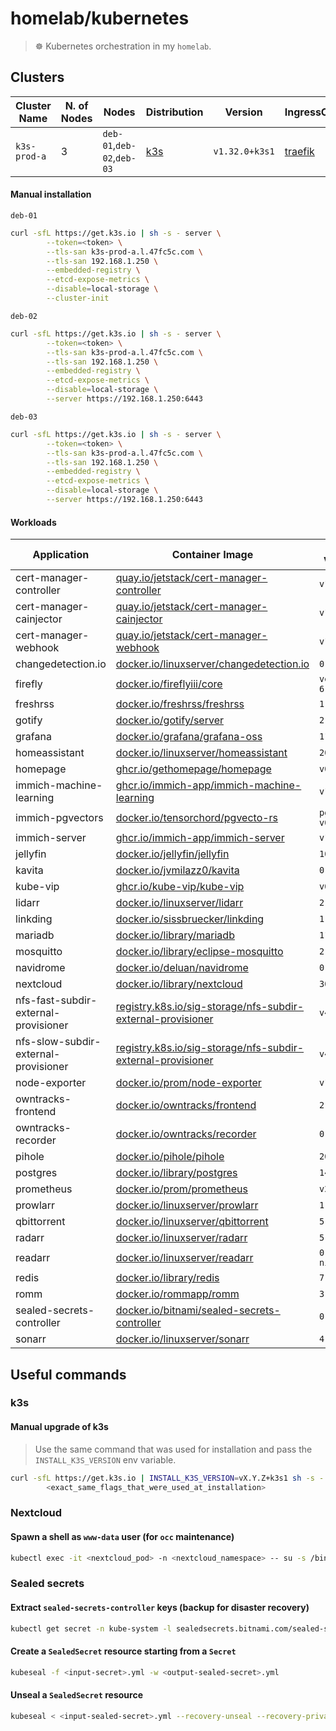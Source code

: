# homelab/kubernetes

> ☸️ Kubernetes orchestration in my `homelab`.

## Clusters

| Cluster Name | N. of Nodes | Nodes | Distribution | Version | IngressController |
| ------------ | ----------- | ----- | ------------ | ------- | ----------------- |
| `k3s-prod-a` | 3 | `deb-01`,`deb-02`,`deb-03` | [k3s](https://k3s.io/) | `v1.32.0+k3s1` | [traefik](https://doc.traefik.io/traefik) |

#### Manual installation

`deb-01`
```sh
curl -sfL https://get.k3s.io | sh -s - server \
        --token=<token> \
        --tls-san k3s-prod-a.l.47fc5c.com \
        --tls-san 192.168.1.250 \
        --embedded-registry \
        --etcd-expose-metrics \
        --disable=local-storage \
        --cluster-init
```

`deb-02`
```sh
curl -sfL https://get.k3s.io | sh -s - server \
        --token=<token> \
        --tls-san k3s-prod-a.l.47fc5c.com \
        --tls-san 192.168.1.250 \
        --embedded-registry \
        --etcd-expose-metrics \
        --disable=local-storage \
        --server https://192.168.1.250:6443
```

`deb-03`
```sh
curl -sfL https://get.k3s.io | sh -s - server \
        --token=<token> \
        --tls-san k3s-prod-a.l.47fc5c.com \
        --tls-san 192.168.1.250 \
        --embedded-registry \
        --etcd-expose-metrics \
        --disable=local-storage \
        --server https://192.168.1.250:6443
```

#### Workloads

| Application | Container Image | Image Version | Manifest Digest (SHA256) |
| ----------- | --------------- | ------------- | ------------------- |
| cert-manager-controller | [quay.io/jetstack/cert-manager-controller](https://quay.io/jetstack/cert-manager-controller) | `v1.16.3` | `17c8f2d46fd16087c9ee92688304b3e38b32cbcb1f5885412e5a35e8852bc029` |
| cert-manager-cainjector | [quay.io/jetstack/cert-manager-cainjector](https://quay.io/jetstack/cert-manager-cainjector) | `v1.16.3` | `e25e5f62648966d9c442c38ef3004efb60072069d91cf6f1a9a480c16550d09e` |
| cert-manager-webhook | [quay.io/jetstack/cert-manager-webhook](https://quay.io/jetstack/cert-manager-webhook) | `v1.16.3` | `0eb32021bf2f30d923c439fd79b1b2fd3d8cf877e3c915f8a34c12803138a145` |
| changedetection.io | [docker.io/linuxserver/changedetection.io](https://hub.docker.com/r/linuxserver/changedetection.io) | `0.49.0` | `1502a132c0259aa75b2043cfb39ba37f09d4558bce52936795832f846c56d014` |
| firefly | [docker.io/fireflyiii/core](https://hub.docker.com/r/fireflyiii/core) | `version-6.2.4` | `50e918dccae7680d3bf811a77b0f6c84e1069174fb0a35b77593ef4867fc7726` |
| freshrss | [docker.io/freshrss/freshrss](https://hub.docker.com/r/freshrss/freshrss) | `1.25.0` | `0e780fff57060cb8e0694b371e1dd4b5b8f175c5b662d7da3f34c115d5aa4ff9` |
| gotify | [docker.io/gotify/server](https://hub.docker.com/r/gotify/server) | `2.6.1` | `fc6ea284ee82af1fbd3a3cde407fd540bd3ee5407ac440f642de42b803e73b11` |
| grafana | [docker.io/grafana/grafana-oss](https://hub.docker.com/r/grafana/grafana-oss) | `11.5.1` | `3d6742db32ccf46d1c4223697bc4beaeb50a363f0abc8395454a6a365b963d76` |
| homeassistant | [docker.io/linuxserver/homeassistant](https://hub.docker.com/r/linuxserver/homeassistant) | `2025.2.1` | `67eb823f51d042bf49ded51213f497baf4abab5fbf5d4f68364930abd7bf8911` |
| homepage | [ghcr.io/gethomepage/homepage](https://github.com/gethomepage/homepage/pkgs/container/homepage) | `v0.10.9` | `825395081356da24a5cf250de14498cf0fffe0e9a2a743ac8b7e7fe95040113a` |
| immich-machine-learning | [ghcr.io/immich-app/immich-machine-learning](https://github.com/immich-app/immich/pkgs/container/immich-machine-learning) | `v1.125.7` | `982bbc55eff67a8ccb74282e8ba3faeb8eb7423dfa9ebde8b262cd09e0367a35` |
| immich-pgvectors | [docker.io/tensorchord/pgvecto-rs](https://hub.docker.com/r/tensorchord/pgvecto-rs) | `pg14-v0.2.0` | `90724186f0a3517cf6914295b5ab410db9ce23190a2d9d0b9dd6463e3fa298f0` |
| immich-server | [ghcr.io/immich-app/immich-server](https://github.com/immich-app/immich/pkgs/container/immich-server) | `v1.125.7` | `67d758fe1b25aabfe90a1812767a3f63935dbf4bf54d12a27021df54f1767cba` |
| jellyfin | [docker.io/jellyfin/jellyfin](https://hub.docker.com/r/jellyfin/jellyfin) | `10.10.5` | `0ff2f1533e53e7811a04e6cfaf38ce5f467079271e7ed6155bdf36b60423095b` |
| kavita | [docker.io/jvmilazz0/kavita](https://hub.docker.com/r/jvmilazz0/kavita) | `0.8.4` | `7f4d5de5f9a5a842a83324429d59730b761dca422b8aa2caf28155aa42996421` |
| kube-vip | [ghcr.io/kube-vip/kube-vip](https://github.com/kube-vip/kube-vip/pkgs/container/kube-vip) | `v0.8.9` | `0b4d9e0f17b00bb7514ab19ea268cec1c80529b4a81931acb5c5729dcf094345` |
| lidarr | [docker.io/linuxserver/lidarr](https://hub.docker.com/r/linuxserver/lidarr) | `2.8.2` | `e15772e07979510d40f7300c325a3e14dbe5b9b0cfaac8eefa4f93826809dc02` |
| linkding | [docker.io/sissbruecker/linkding](https://hub.docker.com/r/sissbruecker/linkding) | `1.38.0` | `469404bee8e6dcfea8f68e4f9d790afd0b5be05bc0f734ce9b9a6fdddc4c57f5` |
| mariadb | [docker.io/library/mariadb](https://hub.docker.com/_/mariadb) | `11.5.2` | `6683de3c6fc21fb7edcd4d3abcfc591329faeec3fc933fbc4260a2db7a60fed5` |
| mosquitto | [docker.io/library/eclipse-mosquitto](https://hub.docker.com/_/eclipse-mosquitto) | `2.0.20` | `c16ebb350bd1509a33ee09edb5bafe4579fe53ae189b756362701bfdc2c0f931` |
| navidrome | [docker.io/deluan/navidrome](https://hub.docker.com/r/deluan/navidrome) | `0.54.4` | `04c25ef91c169bde5d449f65a81af546a564656bbefc139fa2b0064b7dda0480` |
| nextcloud | [docker.io/library/nextcloud](https://hub.docker.com/_/nextcloud) | `30.0.5` | `765abbfbcd410978e133c89599fd7d80ab33263515147ffcc13a8c4a9dfb25e7` |
| nfs-fast-subdir-external-provisioner | [registry.k8s.io/sig-storage/nfs-subdir-external-provisioner](registry.k8s.io/sig-storage/nfs-subdir-external-provisioner) | `v4.0.2` | `374f80dde8bbd498b1083348dd076b8d8d9f9b35386a793f102d5deebe593626` |
| nfs-slow-subdir-external-provisioner | [registry.k8s.io/sig-storage/nfs-subdir-external-provisioner](registry.k8s.io/sig-storage/nfs-subdir-external-provisioner) | `v4.0.2` | `374f80dde8bbd498b1083348dd076b8d8d9f9b35386a793f102d5deebe593626` |
| node-exporter | [docker.io/prom/node-exporter](https://hub.docker.com/r/prom/node-exporter) | `v1.8.2` | `065914c03336590ebed517e7df38520f0efb44465fde4123c3f6b7328f5a9396` |
| owntracks-frontend | [docker.io/owntracks/frontend](https://hub.docker.com/r/owntracks/frontend) | `2.15.3` | `45000a65ed59b2d148822dcfa98f1065945bbe38ebbebfe9bf2e43509fce41cc` |
| owntracks-recorder | [docker.io/owntracks/recorder](https://hub.docker.com/r/owntracks/recorder) | `0.9.9` | `35d717a7cd18f9c41c01404a809f3e722c828bc6137d4c06c2f15f4046fa7a44` |
| pihole | [docker.io/pihole/pihole](https://hub.docker.com/r/pihole/pihole) | `2024.07.0` | `e53305e9e00d7ac283763ca9f323cc95a47d0113a1e02eb9c6849f309d6202dd` |
| postgres | [docker.io/library/postgres](https://hub.docker.com/_/postgres) | `14.15` | `f104f501cd403abdc56cd17fab81fad0b15754e8dce818e20300a17a3628700f` |
| prometheus | [docker.io/prom/prometheus](https://hub.docker.com/r/prom/prometheus) | `v2.54.1` | `69961df6ffa67598048a31aa2822d61f3c93b91d7db24e44d9bb03f99d520da9` |
| prowlarr | [docker.io/linuxserver/prowlarr](https://hub.docker.com/r/linuxserver/prowlarr) | `1.30.2` | `a8f6136e9b40016a5585a169f05884efc74d999b594421aefeed73d4ad57bc4c` |
| qbittorrent | [docker.io/linuxserver/qbittorrent](https://hub.docker.com/r/linuxserver/qbittorrent) | `5.0.0` | `758c19794b7da7f6c39d9d35d4b07693dac41e0f727b7622fce116ee79375e5c` |
| radarr | [docker.io/linuxserver/radarr](https://hub.docker.com/r/linuxserver/radarr) | `5.17.2` | `03f527a304676d75350fa0c013c13e42668c4d36cc00639a4ad9a1ff558f923c` |
| readarr | [docker.io/linuxserver/readarr](https://hub.docker.com/r/linuxserver/readarr) | `0.4.10-nightly` | `59fc952ec6aa2d7b5070672d86e5554f7649aae545526c8d1d6f5a82b2a270c2` |
| redis | [docker.io/library/redis](https://hub.docker.com/_/redis) | `7.4.1` | `126cc4da63a39000ce527ae644b880d26608d27d8b7d35b3ee37670f5ee55eea` |
| romm | [docker.io/rommapp/romm](https://hub.docker.com/r/rommapp/romm) | `3.7.3` | `61bc20fca829c71946639323204dc6059fbf570db3cd6e17afb5b11631dc33a6` |
| sealed-secrets-controller | [docker.io/bitnami/sealed-secrets-controller](https://hub.docker.com/r/bitnami/sealed-secrets-controller) | `0.28.0` | `e7caa0351663f4c7e6cb531732625e390c163dec7793272ec65d78e5926a5c37` |
| sonarr | [docker.io/linuxserver/sonarr](https://hub.docker.com/r/linuxserver/sonarr) | `4.0.12` | `4092d2141b796ef01f3c7b0d3390910fb71a11b2e9acdbd9427aa9a8864d6139` |

## Useful commands

### k3s

#### Manual upgrade of k3s

> Use the same command that was used for installation and pass the `INSTALL_K3S_VERSION` env variable.

```sh
curl -sfL https://get.k3s.io | INSTALL_K3S_VERSION=vX.Y.Z+k3s1 sh -s - server \
        <exact_same_flags_that_were_used_at_installation>
```

### Nextcloud

#### Spawn a shell as `www-data` user (for `occ` maintenance)

```sh
kubectl exec -it <nextcloud_pod> -n <nextcloud_namespace> -- su -s /bin/bash - www-data
```

### Sealed secrets

#### Extract `sealed-secrets-controller` keys (backup for disaster recovery)

```sh
kubectl get secret -n kube-system -l sealedsecrets.bitnami.com/sealed-secrets-key -o yaml > sealed-secrets-controller.key
```

#### Create a `SealedSecret` resource starting from a `Secret`

```sh
kubeseal -f <input-secret>.yml -w <output-sealed-secret>.yml
```

#### Unseal a `SealedSecret` resource

```sh
kubeseal < <input-sealed-secret>.yml --recovery-unseal --recovery-private-key <sealed-secrets-controller-secret-key>.key -o yaml > <output-secret>.yml
```
